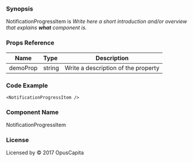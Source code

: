 ### Synopsis

NotificationProgressItem is 
*Write here a short introduction and/or overview that explains **what** component is.*

### Props Reference

| Name                           | Type                    | Description                                                 |
| ------------------------------ | :---------------------- | ----------------------------------------------------------- |
| demoProp                       | string                  | Write a description of the property                         |

### Code Example

```
<NotificationProgressItem />
```

### Component Name

NotificationProgressItem

### License

Licensed by © 2017 OpusCapita

